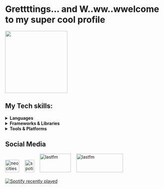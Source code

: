 <h1> Grettttings... and  W..ww..wwelcome to my super cool profile</h1>

<img src= "https://i.imgur.com/MOPbeAd.jpeg" height="200">




<h2>My Tech skills:</h2>
<details>
  <summary><b>Languages</b></summary>
  <div align="left">
    <img src="https://cdn.jsdelivr.net/gh/devicons/devicon/icons/java/java-original.svg" height="40" alt="java logo">
    <img src="https://cdn.jsdelivr.net/gh/devicons/devicon/icons/javascript/javascript-original.svg" height="40" alt="javascript logo">
    <img src="https://cdn.jsdelivr.net/gh/devicons/devicon/icons/typescript/typescript-original.svg" height="40" alt="typescript logo">
    <img src="https://cdn.jsdelivr.net/gh/devicons/devicon/icons/python/python-original.svg" height="40" alt="python logo">
    <img src="https://cdn.simpleicons.org/kotlin/7F52FF" height="40" alt="kotlin logo">
    <img src="https://skillicons.dev/icons?i=gamemakerstudio" height="40" alt="gamemakerstudio logo">
    <img src="https://cdn.simpleicons.org/html5/E34F26" height="40" alt="html5 logo">
    <img src="https://cdn.jsdelivr.net/gh/devicons/devicon/icons/css3/css3-original.svg" height="40" alt="css logo">
  </div>
</details>

<details>
  <summary><b>Frameworks & Libraries</b></summary>
  <div align="left">
    <img src="https://cdn.jsdelivr.net/gh/devicons/devicon/icons/spring/spring-original.svg" height="40" alt="spring logo">
    <img src="https://cdn.jsdelivr.net/gh/devicons/devicon/icons/angularjs/angularjs-original.svg" height="40" alt="angularjs logo">
    <img src="https://cdn.simpleicons.org/bootstrap/7952B3" height="40" alt="bootstrap logo">
    <img src="https://cdn.simpleicons.org/hibernate/59666C" height="40" alt="hibernate logo">
    <img src="https://cdn.simpleicons.org/jquery/0769AD" height="40" alt="jquery logo">
    <img src="https://cdn.simpleicons.org/pandas/150458" height="40" alt="pandas logo">
  </div>
</details>

<details>
  <summary><b>Tools & Platforms</b></summary>
  <div align="left">
    <img src="https://cdn.jsdelivr.net/gh/devicons/devicon/icons/docker/docker-original.svg" height="40" alt="docker logo">
    <img src="https://cdn.jsdelivr.net/gh/devicons/devicon/icons/mysql/mysql-original.svg" height="40" alt="mysql logo">
    <img src="https://cdn.jsdelivr.net/gh/devicons/devicon/icons/postgresql/postgresql-original.svg" height="40" alt="postgresql logo">
    <img src="https://cdn.jsdelivr.net/gh/devicons/devicon/icons/nodejs/nodejs-original.svg" height="40" alt="nodejs logo">
    <img src="https://cdn.jsdelivr.net/gh/devicons/devicon/icons/gradle/gradle-original.svg" height="40" alt="gradle logo">
    <img src="https://cdn.jsdelivr.net/gh/devicons/devicon/icons/apache/apache-original.svg" height="40" alt="apache logo">
    <img src="https://cdn.jsdelivr.net/gh/devicons/devicon/icons/apachekafka/apachekafka-original.svg" height="40" alt="apachekafka logo">
    <img src="https://cdn.simpleicons.org/git/F05032" height="40" alt="git logo">
    <img src="https://cdn.simpleicons.org/jenkins/D24939" height="40" alt="jenkins logo">
    <img src="https://cdn.simpleicons.org/postman/FF6C37" height="40" alt="postman logo">
  </div>
</details>



<h2>Social Media</h2>
<div align="left">
  <img src="https://cdn.jsdelivr.net/gh/homarr-labs/dashboard-icons/svg/neocities.svg" href="https://hiddenwoods.neocities.org/" width="45" height="40" alt="neocities">&emsp;
  <img src="https://www.vectorlogo.zone/logos/spotify/spotify-tile.svg" href="https://open.spotify.com/user/eqtuyjxzhzvd72w22uuvwkaun?si=8f1d192b8093498f" width="30" height="40" alt="spotify">&emsp;
  <img src="https://upload.wikimedia.org/wikipedia/commons/d/d4/Lastfm_logo.svg" href="https://www.last.fm/pt/user/Shalashaska-" width="100" height="60" alt="lastfm">&emsp;
  <img src="https://www.codewars.com/users/Shalashaska00/badges/micro" href="https://www.codewars.com/users/Shalashaska00" width="150" height="60" alt="lastfm">
</div>
<br>
<div align="left">
  <a href="https://open.spotify.com/user/eqtuyjxzhzvd72w22uuvwkaun">
    <img src="https://spotify-recently-played-readme.vercel.app/api?user=eqtuyjxzhzvd72w22uuvwkaun&count=5&unique=true" alt="Spotify recently played"/>
  </a>
</div>
